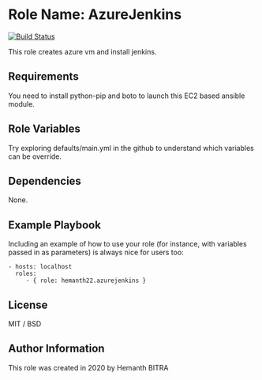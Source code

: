 Role Name: AzureJenkins
=========

[![Build Status](https://travis-ci.org/hemanth22/ansible-role-azurejenkins.svg?branch=master)](https://travis-ci.org/hemanth22/ansible-role-azurejenkins)

This role creates azure vm and install jenkins.

Requirements
------------

You need to install python-pip and boto to launch this EC2 based ansible module.

Role Variables
--------------

Try exploring defaults/main.yml in the github to understand which variables can be override.

Dependencies
------------

None.

Example Playbook
----------------

Including an example of how to use your role (for instance, with variables passed in as parameters) is always nice for users too:

    - hosts: localhost
      roles:
         - { role: hemanth22.azurejenkins }

License
-------

MIT / BSD

Author Information
------------------

This role was created in 2020 by Hemanth BITRA
